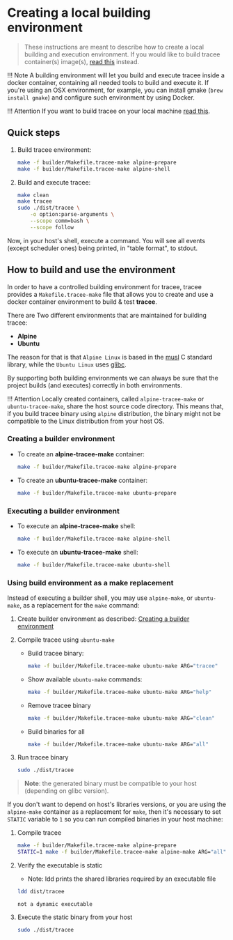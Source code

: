 # Creating a local building environment

> These instructions are meant to describe how to create a local building and
> execution environment. If you would like to build tracee container(s)
> image(s), [read this](./containers.md) instead.

!!! Note
    A building environment will let you build and execute tracee inside a docker
    container, containing all needed tools to build and execute it. If you're
    using an OSX environment, for example, you can install gmake (`brew install
    gmake`) and configure such environment by using Docker.

!!! Attention
    If you want to build tracee on your local machine
    [read this](./building.md).

## Quick steps

1. Build tracee environment:

    ```bash
    make -f builder/Makefile.tracee-make alpine-prepare
    make -f builder/Makefile.tracee-make alpine-shell
    ```

2. Build and execute tracee:

    ```bash
    make clean
    make tracee
    sudo ./dist/tracee \
        -o option:parse-arguments \
        --scope comm=bash \
        --scope follow
    ```

Now, in your host's shell, execute a command. You will see all events
(except scheduler ones) being printed, in "table format", to stdout.

## How to build and use the environment

In order to have a controlled building environment for tracee, tracee provides
a `Makefile.tracee-make` file that allows you to create and use a docker container environment to build & test **tracee**.

There are Two different environments that are maintained for building tracee:

* **Alpine**
* **Ubuntu**

The reason for that is that `Alpine Linux` is based in the [musl](https://en.wikipedia.org/wiki/Musl) C standard library,
while the `Ubuntu Linux` uses [glibc](https://en.wikipedia.org/wiki/Glibc).

By supporting both building environments we can always be sure that the project builds (and executes) correctly in both environments.

!!! Attention
    Locally created containers, called `alpine-tracee-make` or
    `ubuntu-tracee-make`, share the host source code directory. This means
    that, if you build tracee binary using `alpine` distribution, the binary
    might not be compatible to the Linux distribution from your host OS.

### Creating a builder environment

* To create an **alpine-tracee-make** container:

    ```bash
    make -f builder/Makefile.tracee-make alpine-prepare
    ```

* To create an **ubuntu-tracee-make** container:

    ```bash
    make -f builder/Makefile.tracee-make ubuntu-prepare
    ```

### Executing a builder environment

* To execute an **alpine-tracee-make** shell:

    ```bash
    make -f builder/Makefile.tracee-make alpine-shell
    ```

* To execute an **ubuntu-tracee-make** shell:

    ```bash
    make -f builder/Makefile.tracee-make ubuntu-shell
    ```

### Using build environment as a **make** replacement

Instead of executing a builder shell, you may use `alpine-make`, or
`ubuntu-make`, as a replacement for the `make` command:

1. Create builder environment as described:
    [Creating a builder environment](#creating-a-builder-environment)
2. Compile tracee using `ubuntu-make`

    * Build tracee binary:

        ```bash
        make -f builder/Makefile.tracee-make ubuntu-make ARG="tracee"
        ```

    * Show available `ubuntu-make` commands:

        ```bash
        make -f builder/Makefile.tracee-make ubuntu-make ARG="help"
        ```

    * Remove tracee binary

        ```bash
        make -f builder/Makefile.tracee-make ubuntu-make ARG="clean"
        ```

    * Build binaries for all

        ```bash
        make -f builder/Makefile.tracee-make ubuntu-make ARG="all"
        ```

3. Run tracee binary

    ```bash
    sudo ./dist/tracee
    ```

> **Note**: the generated binary must be compatible to your host (depending on glibc version).

If you don't want to depend on host's libraries versions, or you are using the `alpine-make` container as a replacement for `make`, then it's necessary  to set `STATIC` variable to `1` so you can run compiled binaries in your host machine:

1. Compile tracee

    ```bash
    make -f builder/Makefile.tracee-make alpine-prepare
    STATIC=1 make -f builder/Makefile.tracee-make alpine-make ARG="all"
    ```

2. Verify the executable is static

    * Note: ldd prints the shared libraries required by an executable file

    ```bash
    ldd dist/tracee
    ```

    ```text
    not a dynamic executable
    ```

3. Execute the static binary from your host

    ```bash
    sudo ./dist/tracee
    ```

